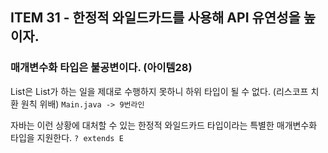 ## ITEM 31 - 한정적 와일드카드를 사용해 API 유연성을 높이자.

### 매개변수화 타입은 불공변이다. (아이템28)
List<String>은 List<Object>가 하는 일을 제대로 수행하지 못하니 하위 타입이 될 수 없다. (리스코프 치환 원칙 위배)
`Main.java -> 9번라인`

자바는 이런 상황에 대처할 수 있는 한정적 와일드카드 타입이라는 특별한 매개변수화 타입을 지원한다.
`? extends E`
